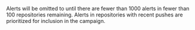 Alerts will be omitted to until there are fewer than 1000 alerts in fewer than 100 repositories remaining. Alerts in repositories with recent pushes are prioritized for inclusion in the campaign.
